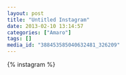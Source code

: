 ```yaml
---
layout: post
title: "Untitled Instagram"
date: 2013-02-10 13:14:57
categories: ["Amaro"]
tags: []
media_id: "388453585040632481_326209"
---
```


{% instagram %}
